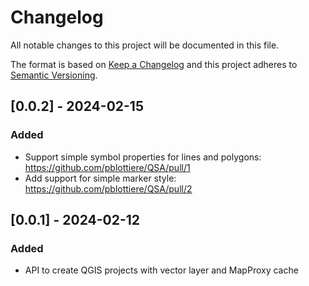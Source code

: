 # Changelog

All notable changes to this project will be documented in this file.

The format is based on [Keep a Changelog](http://keepachangelog.com/)
and this project adheres to [Semantic Versioning](http://semver.org/).


## [0.0.2] - 2024-02-15

### Added

- Support simple symbol properties for lines and polygons: https://github.com/pblottiere/QSA/pull/1
- Add support for simple marker style: https://github.com/pblottiere/QSA/pull/2


## [0.0.1] - 2024-02-12

### Added

- API to create QGIS projects with vector layer and MapProxy cache
